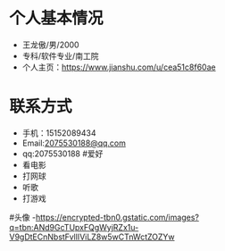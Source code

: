 # 个人基本情况
- 王龙傲/男/2000
- 专科/软件专业/南工院
- 个人主页：https://www.jianshu.com/u/cea51c8f60ae
# 联系方式
- 手机：15152089434
- Email:2075530188@qq.com
- qq:2075530188
#爱好
- 看电影
- 打网球
- 听歌
- 打游戏

#头像
-https://encrypted-tbn0.gstatic.com/images?q=tbn:ANd9GcTUpxFQgWyjRZx1u-V9gDtECnNbstFvllIViLZ8w5wCTnWctZOZYw